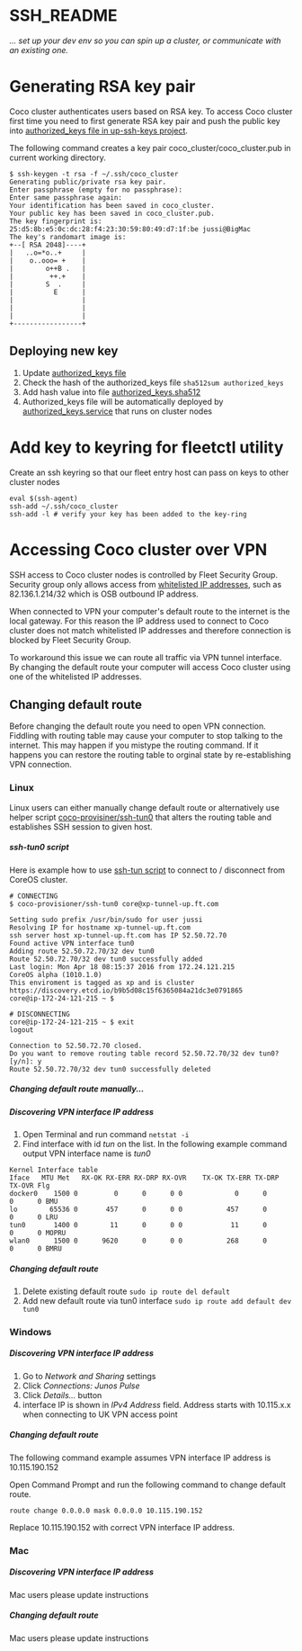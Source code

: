 # SSH_README

_... set up your dev env so you can spin up a cluster, or communicate with an existing one._


# Generating RSA key pair


Coco cluster authenticates users based on RSA key. To access Coco cluster first time you need to first generate RSA key pair and push the public key into [authorized_keys file in up-ssh-keys project](https://github.com/Financial-Times/up-ssh-keys/blob/master/authorized_keys).


The following command creates a key pair coco_cluster/coco_cluster.pub in current working directory.

``` 
$ ssh-keygen -t rsa -f ~/.ssh/coco_cluster 
Generating public/private rsa key pair.
Enter passphrase (empty for no passphrase): 
Enter same passphrase again: 
Your identification has been saved in coco_cluster.
Your public key has been saved in coco_cluster.pub.
The key fingerprint is:
25:d5:8b:e5:0c:dc:28:f4:23:30:59:80:49:d7:1f:be jussi@BigMac
The key's randomart image is:
+--[ RSA 2048]----+
|   ..o=*o..+     |
|    o..ooo= +    |
|        o++B .   |
|         ++.+    |
|        S  .     |
|          E      |
|                 |
|                 |
|                 |
+-----------------+
```

## Deploying new key

 1. Update [authorized_keys file](https://github.com/Financial-Times/up-ssh-keys/blob/master/authorized_keys)
 2. Check the hash of the authorized_keys file ``` sha512sum authorized_keys ```
 3. Add hash value into file [authorized_keys.sha512](https://github.com/Financial-Times/up-ssh-keys/blob/master/authorized_keys.sha512)
 4. Authorized_keys file will be automatically deployed by [authorized_keys.service](https://github.com/Financial-Times/coco-provisioner/blob/master/ansible/userdata/default_instance_user_data.yaml#L21) that runs on cluster nodes



# Add key to keyring for fleetctl utility

Create an ssh keyring so that our fleet entry host can pass on keys to other cluster nodes
```
eval $(ssh-agent)
ssh-add ~/.ssh/coco_cluster
ssh-add -l # verify your key has been added to the key-ring
```

# Accessing Coco cluster over VPN

SSH access to Coco cluster nodes is controlled by Fleet Security Group. Security group only allows access from [whitelisted IP addresses](https://github.com/Financial-Times/coco-provisioner/blob/master/ansible/aws_coreos_site.yml#L57), such as 82.136.1.214/32 which is OSB outbound IP address.

When connected to VPN your computer's default route to the internet is the local gateway. For this reason the IP address used to connect to Coco cluster does not match whitelisted IP addresses and therefore connection is blocked by Fleet Security Group. 

To workaround this issue we can route all traffic via VPN tunnel interface. By changing the default route your computer will access Coco cluster using one of the whitelisted IP addresses.

## Changing default route

Before changing the default route you need to open VPN connection. Fiddling with routing table may cause your computer to stop talking to the internet. This may happen if you mistype the routing command. If it happens you can restore the routing table to orginal state by re-establishing VPN connection.

### Linux

Linux users can either manually change default route or alternatively use helper script [coco-provisiner/ssh-tun0](https://github.com/Financial-Times/coco-provisioner/blob/master/ssh-tun0) that alters the routing table and establishes SSH session to given host.

##### ssh-tun0 script

Here is example how to use [ssh-tun script](https://github.com/Financial-Times/coco-provisioner/blob/master/ssh-tun0)  to connect to / disconnect from CoreOS cluster.

```
# CONNECTING
$ coco-provisioner/ssh-tun0 core@xp-tunnel-up.ft.com

Setting sudo prefix /usr/bin/sudo for user jussi
Resolving IP for hostname xp-tunnel-up.ft.com
ssh server host xp-tunnel-up.ft.com has IP 52.50.72.70
Found active VPN interface tun0
Adding route 52.50.72.70/32 dev tun0
Route 52.50.72.70/32 dev tun0 successfully added
Last login: Mon Apr 18 08:15:37 2016 from 172.24.121.215
CoreOS alpha (1010.1.0)
This enviroment is tagged as xp and is cluster https://discovery.etcd.io/b9b5d08c15f6365084a21dc3e0791865
core@ip-172-24-121-215 ~ $ 

# DISCONNECTING
core@ip-172-24-121-215 ~ $ exit
logout

Connection to 52.50.72.70 closed.
Do you want to remove routing table record 52.50.72.70/32 dev tun0? [y/n]: y
Route 52.50.72.70/32 dev tun0 successfully deleted
```

##### _Changing default route manually..._

##### Discovering VPN interface IP address

 1. Open Terminal and run command ``` netstat -i ```
 2. Find interface with id _tun_ on the list. In the following example command output VPN interface name is _tun0_

```
Kernel Interface table
Iface   MTU Met   RX-OK RX-ERR RX-DRP RX-OVR    TX-OK TX-ERR TX-DRP TX-OVR Flg
docker0    1500 0         0      0      0 0             0      0      0      0 BMU
lo        65536 0       457      0      0 0           457      0      0      0 LRU
tun0       1400 0        11      0      0 0            11      0      0      0 MOPRU
wlan0      1500 0      9620      0      0 0           268      0      0      0 BMRU
```

##### Changing default route

 1. Delete existing default route ``` sudo ip route del default ```
 2. Add new default route via tun0 interface ``` sudo ip route add default dev tun0 ```



### Windows

##### Discovering VPN interface IP address 

 1. Go to _Network and Sharing_ settings
 2. Click _Connections: Junos Pulse_
 3. Click _Details..._ button
 4. interface IP is shown in _IPv4 Address_ field. Address starts with 10.115.x.x when connecting to UK VPN access point

##### Changing default route
The following command example assumes VPN interface IP address is 10.115.190.152

Open Command Prompt and run the following command to change default route.

``` route change 0.0.0.0 mask 0.0.0.0 10.115.190.152 ```

Replace 10.115.190.152 with correct VPN interface IP address.

### Mac

##### Discovering VPN interface IP address 
Mac users please update instructions

##### Changing default route
Mac users please update instructions
